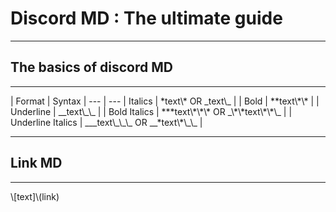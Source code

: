 # Discord MD : The ultimate guide
<hr>
<h2>The basics of discord MD</h2>
<hr>
| Format | Syntax |
--- | ---
| Italics | *text\* OR _text\_ |
| Bold | **text\*\* |
| Underline | __text\_\_ |
| Bold Italics | ***text\*\*\* OR _\*\*text\*\*\_ |
| Underline Italics | ___text\_\_\_ OR __*text\*\_\_ |
<hr>
<h2>Link MD</h2>
<hr>
\[text]\(link)
